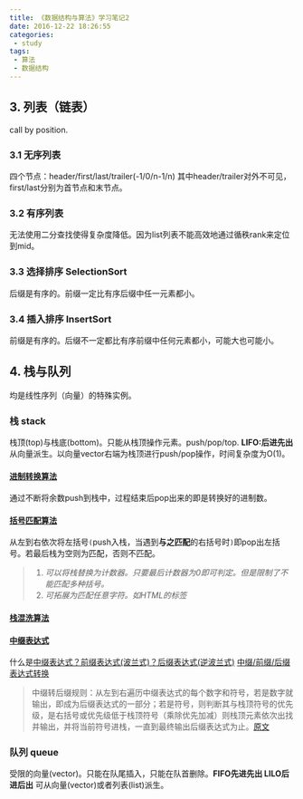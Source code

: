 ```yaml
---
title: 《数据结构与算法》学习笔记2
date: 2016-12-22 18:26:55
categories:
 - study
tags:
 - 算法
 - 数据结构
---
```


## 3. 列表（链表）
call by position.

### 3.1 无序列表
四个节点：header/first/last/trailer(-1/0/n-1/n) 其中header/trailer对外不可见，first/last分别为首节点和末节点。

### 3.2 有序列表
无法使用二分查找使得复杂度降低。因为list列表不能高效地通过循秩rank来定位到mid。

### 3.3 选择排序 SelectionSort
后缀是有序的。前缀一定比有序后缀中任一元素都小。

### 3.4 插入排序 InsertSort
前缀是有序的。后缀不一定都比有序前缀中任何元素都小，可能大也可能小。

## 4. 栈与队列
均是线性序列（向量）的特殊实例。

### 栈 stack
栈顶(top)与栈底(bottom)。只能从栈顶操作元素。push/pop/top. **LIFO:后进先出**
从向量派生。以向量vector右端为栈顶进行push/pop操作，时间复杂度为O(1)。

#### [进制转换算法](https://www.xuetangx.com/courses/TsinghuaX/30240184_2015X/2015_T1/courseware/ad1a23c053df4501a3facd66ef6ccfa9/a4c7d115d4bb4116a522e5971129a299/)
通过不断将余数push到栈中，过程结束后pop出来的即是转换好的进制数。

#### [括号匹配算法](https://www.xuetangx.com/courses/TsinghuaX/30240184_2015X/2015_T1/courseware/ad1a23c053df4501a3facd66ef6ccfa9/8d6f450e7f7a445098ae1d507fda80f6/)
从左到右依次将左括号`(`push入栈，当遇到**与之匹配**的右括号时`)`即pop出左括号。若最后栈为空则为匹配，否则不匹配。
> 1. *可以将栈替换为计数器。只要最后计数器为0即可判定。但是限制了不能匹配多种括号。*
> 2. *可拓展为匹配任意字符。如HTML的标签*

#### [栈混洗算法](https://www.xuetangx.com/courses/TsinghuaX/30240184_2015X/2015_T1/courseware/ad1a23c053df4501a3facd66ef6ccfa9/c371cd29bdcb480bb8d18295051bcd39/)

#### [中缀表达式](https://www.xuetangx.com/courses/TsinghuaX/30240184_2015X/2015_T1/courseware/ad1a23c053df4501a3facd66ef6ccfa9/41f9baac0b6a4d348ee1354d5d07c30e/)
什么是[中缀表达式？前缀表达式(波兰式)？后缀表达式(逆波兰式)](http://blog.csdn.net/antineutrino/article/details/6763722)
[中缀/前缀/后缀表达式转换](http://blog.csdn.net/walkerkalr/article/details/22798365)
> 中缀转后缀规则：从左到右遍历中缀表达式的每个数字和符号，若是数字就输出，即成为后缀表达式的一部分；若是符号，则判断其与栈顶符号的优先级，是右括号或优先级低于栈顶符号（乘除优先加减）则栈顶元素依次出找并输出，并将当前符号进栈，一直到最终输出后缀表达式为止。[原文](http://www.nowamagic.net/librarys/veda/detail/2307)

### 队列 queue
受限的向量(vector)。只能在队尾插入，只能在队首删除。**FIFO先进先出 LILO后进后出**
可从向量(vector)或者列表(list)派生。
